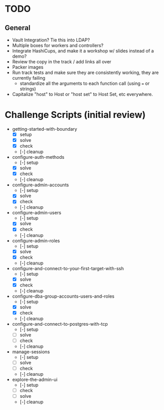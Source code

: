 # TODO

## General

- Vault Integration? Tie this into LDAP?
- Multiple boxes for workers and controllers?
- Integrate HashiCups, and make it a workshop w/ slides instead of a demo?
- Review the copy in the track / add links all over
- Packer images
- Run track tests and make sure they are consistently working, they are currently failing
  -  standardize all the arguments to each function call (using `=` or strings)
- Capitalize "host" to Host or "host set" to Host Set, etc everywhere.


# Challenge Scripts (initial review)

- getting-started-with-boundary
  - [x] setup
  - [x] solve
  - [x] check
  - [-] cleanup
- configure-auth-methods
  - [-] setup
  - [x] solve
  - [x] check
  - [-] cleanup
- configure-admin-accounts
  - [-] setup
  - [x] solve
  - [x] check
  - [-] cleanup
- configure-admin-users
  - [-] setup
  - [x] solve
  - [x] check
  - [-] cleanup
- configure-admin-roles
  - [-] setup
  - [x] solve
  - [x] check
  - [-] cleanup
- configure-and-connect-to-your-first-target-with-ssh
  - [-] setup
  - [x] solve
  - [x] check
  - [-] cleanup
- configure-dba-group-accounts-users-and-roles
  - [-] setup
  - [x] solve
  - [x] check
  - [-] cleanup
- configure-and-connect-to-postgres-with-tcp
  - [-] setup
  - [ ] solve
  - [ ] check
  - [-] cleanup
- manage-sessions
  - [-] setup
  - [ ] solve
  - [ ] check
  - [-] cleanup
- explore-the-admin-ui
  - [-] setup
  - [ ] check
  - [ ] solve
  - [-] cleanup

